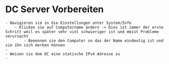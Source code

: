 # DC Server Vorbereiten
	- Navigieren sie in die Einstellungen unter System/Info
		- Klicken sie auf Computername ändern -> Dies ist immer der erste Schritt weil es später sehr viel schwieriger ist und meist Probleme verursacht
			- Benennen sie den Computer so das der Name eindeutig ist und sie ihn sich merken können
	-
	- Weisen sie dem DC eine statische IPv4 Adresse zu
	-